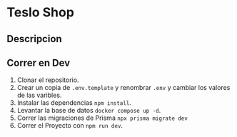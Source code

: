 # Teslo Shop

## Descripcion

## Correr en Dev

1. Clonar el repositorio.
2. Crear un copia de  ``` .env.template ``` y renombrar ``` .env ``` y cambiar los valores de las varibles.
3. Instalar las dependencias ``` npm install ```.
4. Levantar la base de datos ``` docker compose up -d ```.
5. Correr las migraciones de Prisma ``` npx prisma migrate dev ```
6. Correr el Proyecto con ``` npm run dev ```.